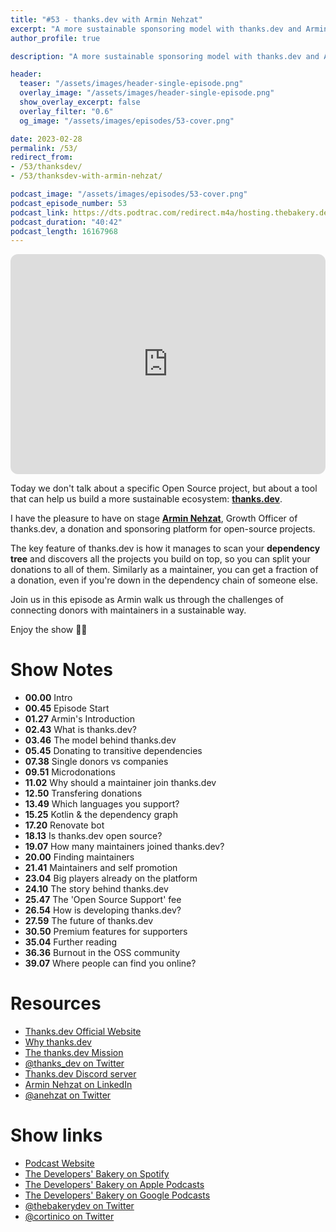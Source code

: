 ```yaml
---
title: "#53 - thanks.dev with Armin Nehzat"
excerpt: "A more sustainable sponsoring model with thanks.dev and Armin Nehzat"
author_profile: true

description: "A more sustainable sponsoring model with thanks.dev and Armin Nehzat"

header:
  teaser: "/assets/images/header-single-episode.png"
  overlay_image: "/assets/images/header-single-episode.png"
  show_overlay_excerpt: false
  overlay_filter: "0.6"
  og_image: "/assets/images/episodes/53-cover.png"

date: 2023-02-28
permalink: /53/
redirect_from:
- /53/thanksdev/
- /53/thanksdev-with-armin-nehzat/

podcast_image: "/assets/images/episodes/53-cover.png"
podcast_episode_number: 53
podcast_link: https://dts.podtrac.com/redirect.m4a/hosting.thebakery.dev/53-thedevelopersbakery-thanksdev.m4a
podcast_duration: "40:42"
podcast_length: 16167968
---
```


<iframe style="border-radius:12px" src="https://open.spotify.com/embed/episode/5ohOr4fwXtDKA2ITk7cTvW?utm_source=generator&theme=0" width="100%" height="352" frameBorder="0" allowfullscreen="" allow="autoplay; clipboard-write; encrypted-media; fullscreen; picture-in-picture" loading="lazy"></iframe>

Today we don't talk about a specific Open Source project, but about a tool that can help us build a more sustainable ecosystem: [**thanks.dev**](https://thanks.dev).

I have the pleasure to have on stage [**Armin Nehzat**](https://twitter.com/anehzat), Growth Officer of thanks.dev, a donation and sponsoring platform for open-source projects.

The key feature of thanks.dev is how it manages to scan your **dependency tree** and discovers all the projects you build on top, so you can split your donations to all of them. Similarly as a maintainer, you can get a fraction of a donation, even if you're down in the dependency chain of someone else.

Join us in this episode as Armin walk us through the challenges of connecting donors with maintainers in a sustainable way.

Enjoy the show 👨‍🍳

# Show Notes

- **00.00** Intro
- **00.45** Episode Start
- **01.27** Armin's Introduction
- **02.43** What is thanks.dev?
- **03.46** The model behind thanks.dev
- **05.45** Donating to transitive dependencies
- **07.38** Single donors vs companies
- **09.51** Microdonations
- **11.02** Why should a maintainer join thanks.dev
- **12.50** Transfering donations
- **13.49** Which languages you support?
- **15.25** Kotlin & the dependency graph
- **17.20** Renovate bot
- **18.13** Is thanks.dev open source?
- **19.07** How many maintainers joined thanks.dev?
- **20.00** Finding maintainers
- **21.41** Maintainers and self promotion
- **23.04** Big players already on the platform
- **24.10** The story behind thanks.dev
- **25.47** The 'Open Source Support' fee
- **26.54** How is developing thanks.dev?
- **27.59** The future of thanks.dev
- **30.50** Premium features for supporters
- **35.04** Further reading
- **36.36** Burnout in the OSS community
- **39.07** Where people can find you online?

# Resources

* <i class="fas fa-link"></i> [Thanks.dev Official Website](https://thanks.dev/)
* <i class="fas fa-link"></i> [Why thanks.dev](https://thanks.dev/static/why)
* <i class="fas fa-link"></i> [The thanks.dev Mission](https://thanks.dev/static/vision-mission)
* <i class="fab fa-twitter"></i> [@thanks_dev on Twitter](https://twitter.com/thanks_dev)
* <i class="fab fa-discord"></i> [Thanks.dev Discord server](https://discord.com/invite/fQGqvQdWxq)
* <i class="fab fa-linkedin"></i> [Armin Nehzat on LinkedIn](https://www.linkedin.com/in/arminnehzat)
* <i class="fab fa-twitter"></i> [@anehzat on Twitter](https://twitter.com/anehzat)

# Show links

* <i class="fas fa-link"></i> [Podcast Website](https://thebakery.dev)
* <i class="fab fa-spotify"></i> [The Developers' Bakery on Spotify](https://open.spotify.com/show/4jV6Yoz7D38sZJlYMzJm3k?si=AL3ske_0R_CKlEScMhYhug)
* <i class="fas fa-podcast"></i> [The Developers' Bakery on Apple Podcasts](https://podcasts.apple.com/us/podcast/the-developers-bakery/id1542849034)
* <i class="fab fa-google-play"></i> [The Developers' Bakery on Google Podcasts](https://podcasts.google.com/feed/aHR0cHM6Ly90aGViYWtlcnkuZGV2L3BvZGNhc3QueG1s)
* <i class="fab fa-twitter"></i> [@thebakerydev on Twitter](https://twitter.com/thebakerydev)
* <i class="fab fa-twitter"></i> [@cortinico on Twitter](https://twitter.com/cortinico)
